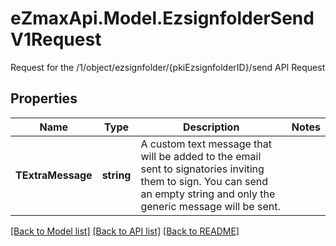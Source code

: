 # eZmaxApi.Model.EzsignfolderSendV1Request
Request for the /1/object/ezsignfolder/{pkiEzsignfolderID}/send API Request

## Properties

Name | Type | Description | Notes
------------ | ------------- | ------------- | -------------
**TExtraMessage** | **string** | A custom text message that will be added to the email sent to signatories inviting them to sign.  You can send an empty string and only the generic message will be sent. | 

[[Back to Model list]](../README.md#documentation-for-models) [[Back to API list]](../README.md#documentation-for-api-endpoints) [[Back to README]](../README.md)

